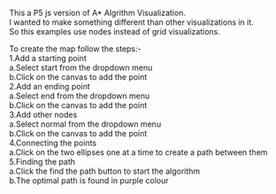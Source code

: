 This a P5 js version of A* Algrithm Visualization.<br />
I wanted to make something different than other visualizations in it.<br />
So this examples use nodes instead of grid visualizations.<br />

To create the map follow the steps:-<br />
1.Add a starting point<br />
a.Select start from the dropdown menu<br />
b.Click on the canvas to add the point<br />
2.Add an ending point<br />
a.Select end from the dropdown menu<br />
b.Click on the canvas to add the point<br />
3.Add other nodes<br />
a.Select normal from the dropdown menu<br />
b.Click on the canvas to add the point<br />
4.Connecting the points<br />
a.Click on the two ellipses one at a time to create a path between them<br />
5.Finding the path<br />
a.Click the find the path button to start the algorithm<br />
b.The optimal path is found in purple colour<br />
 

